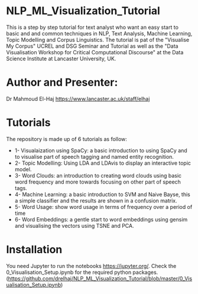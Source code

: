 # NLP_ML_Visualization_Tutorial
This is a step by step tutorial for text analyst who want an easy start to basic and and common techniques in NLP, Text Analysis, Machine Learning, Topic Modelling and Corpus Linguistics. The tutorial is pat of the "Visualise My Corpus" UCREL and DSG Seminar and Tutorial as well as the "Data Visualisation Workshop for Critical Computational Discourse" at the Data Science Institute at Lancaster University, UK. 

# Author and Presenter:
Dr Mahmoud El-Haj https://www.lancaster.ac.uk/staff/elhaj

# Tutorials
The repository is made up of 6 tutorials as follow:
  * 1- Visualaization using SpaCy: a basic introduction to using SpaCy and to visualise part of speech tagging and named entity recognition.
  * 2- Topic Modelling: Using LDA and LDAvis to display an interactive topic model.
  * 3- Word Clouds: an introduction to creating word clouds using basic word frequency and more towards focusing on other part of speech tags.
  * 4- Machine Learning: a basic introduction to SVM and Naive Bayse, this a simple classifier and the results are shown in a confusion matrix.
  * 5- Word Usage: show word usage in terms of frequency over a period of time
  * 6- Word Embeddings: a gentle start to word embeddings using gensim and visualising the vectors using TSNE and PCA.


# Installation
You need Jupyter to run the notebooks https://jupyter.org/.
Check the 0_Visualisation_Setup.ipynb for the required python packages. (https://github.com/drelhaj/NLP_ML_Visualization_Tutorial/blob/master/0_Visualisation_Setup.ipynb)
